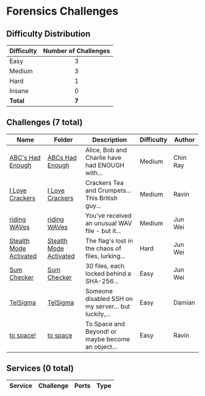 
# Forensics Challenges

## Difficulty Distribution
| Difficulty | Number of Challenges |
|------------|:--------------------:|
| Easy | 3 |
| Medium | 3 |
| Hard | 1 |
| Insane | 0 |
| **Total** | **7** |

## Challenges (7 total)
| Name | Folder | Description | Difficulty | Author |
|------|--------|-------------|------------|--------|
| [ABC's Had Enough](<./ABCs Had Enough>) | [ABCs Had Enough](<./ABCs Had Enough>) | Alice, Bob and Charlie have had ENOUGH with... | Medium | Chin Ray |
| [I Love Crackers](<./I Love Crackers>) | [I Love Crackers](<./I Love Crackers>) | Crackers Tea and Crumpets... This British guy... | Medium | Ravin |
| [riding WAVes](<./riding WAVes>) | [riding WAVes](<./riding WAVes>) | You’ve received an unusual WAV file - but it... | Medium | Jun Wei |
| [Stealth Mode Activated](<./Stealth Mode Activated>) | [Stealth Mode Activated](<./Stealth Mode Activated>) | The flag's lost in the chaos of files, lurking... | Hard | Jun Wei |
| [Sum Checker](<./Sum Checker>) | [Sum Checker](<./Sum Checker>) | 30 files, each locked behind a SHA-256... | Easy | Jun Wei |
| [TelSigma](<./TelSigma>) | [TelSigma](<./TelSigma>) | Someone disabled SSH on my server… but luckily,... | Easy | Damian |
| [to space!](<./to space>) | [to space](<./to space>) | To Space and Beyond! or maybe become an object... | Easy | Ravin |

## Services (0 total)
| Service | Challenge | Ports | Type |
|---------|-----------|-------|------|

